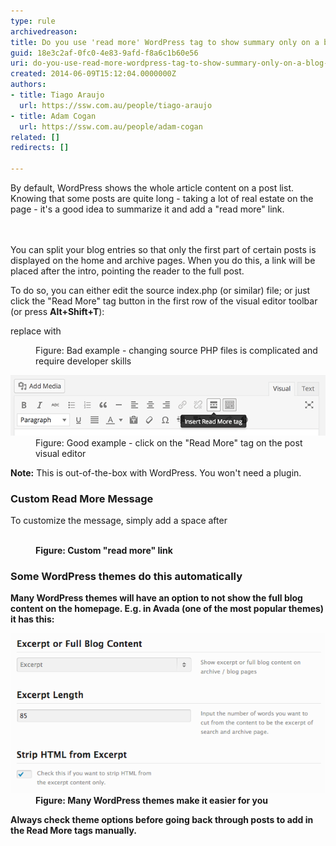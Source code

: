 ```yaml
---
type: rule
archivedreason: 
title: Do you use 'read more' WordPress tag to show summary only on a blog list?
guid: 18e3c2af-0fc0-4e83-9afd-f8a6c1b60e56
uri: do-you-use-read-more-wordpress-tag-to-show-summary-only-on-a-blog-list
created: 2014-06-09T15:12:04.0000000Z
authors:
- title: Tiago Araujo
  url: https://ssw.com.au/people/tiago-araujo
- title: Adam Cogan
  url: https://ssw.com.au/people/adam-cogan
related: []
redirects: []

---
```



By default, WordPress shows the whole article content on a post list. Knowing that some posts are quite long - taking a lot of real estate on the page - it's a good idea to summarize it and add a "read more" link. <br>
<br><excerpt class='endintro'></excerpt><br>
<p>You can split your blog entries so that only the first part of certain posts is displayed on the home and archive pages. When you do this, a link will be placed after the intro, pointing the reader to the full post.</p>To do so, you can either edit the source index.php (or similar) file; or just click the "Read More" tag button in the first row of the visual editor toolbar (or press <strong>Alt+Shift+T</strong>):<p></p><dl class="badImage"><p class="ssw15-rteElement-CodeArea">replace <?php the_content(); ?> with <?php the_excerpt(); ?></p><dd>Figure: Bad example - changing source PHP files is complicated and require developer skills </dd></dl><dl class="goodImage"><dt> <img src="readmore-tag.png" alt="" /> </dt><dd>Figure: Good example - click on the "Read More" tag on the post visual editor</dd></dl><p>
   <strong>Note:</strong> This is out-of-the-box with WordPress. You won't need a plugin.</p><h3>Custom Read More Message</h3><p>To customize the message, simply add a space after <strong> <!--more</strong> and insert the text you want to show:</p><dl class="image"><dt><p class="ssw15-rteElement-CodeArea"><!--more Read the full post --> ​<br></p><br></dt><dd>Figure: Custom "read more" link<br></dd></dl><h3>Some WordPress themes do this automatically</h3><p>Many WordPress themes will have an option to not show the full blog content on the homepage. E.g. in Avada (one of the most popular themes) it has this:</p><dl class="goodImage"><dt> <img src="excerpt.png" alt="excerpt.png" /> </dt><dd>Figure: Many WordPress themes make it easier for you</dd></dl><p></p><p>Always check theme options before going back through posts to add in the Read More tags manually.</p>


